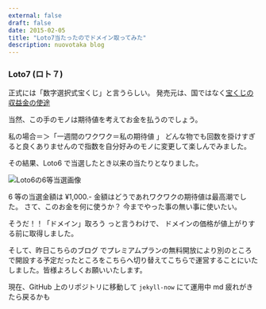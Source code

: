 ```yaml
---
external: false
draft: false
date: 2015-02-05
title: "Loto7当たったのでドメイン取ってみた"
description: nuovotaka blog
---
```


### Loto7 (ロト７)

正式には「数字選択式宝くじ」と言うらしい。
発売元は、国ではなく[宝くじの収益金の使途](http://www.takarakuji-official.jp/educate/about/proceeds/)

当然、この手のモノは期待値を考えてお金を払うのでしょう。

私の場合＝＞「一週間のワクワク＝私の期待値 」
どんな物でも回数を掛けすぎると良くありませんので指数を自分好みのモノに変更して楽しんでみました。

その結果、Loto6 で当選したとき以来の当たりとなりました。

![Loto6の6等当選画像](/images/20150205_loto6.jpg)

6 等の当選金額は ¥1,000.- 金額はどうであれワクワクの期待値は最高潮でした。
さて、このお金を何に使うか？
今までやった事の無い事に使いたい。

そうだ！！「ドメイン」取ろう
っと言うわけで、 ドメインの価格が値上がりする前に取得しました。

そして、昨日こちらのブログ でプレミアムプランの無料開放により別のところで開設する予定だったところをこちらへ切り替えてこちらで運営することにいたしました。皆様よろしくお願いいたします。

現在、GitHub 上のリポジトリに移動して `jekyll-now` にて運用中
md 疲れがきたら戻るかも

